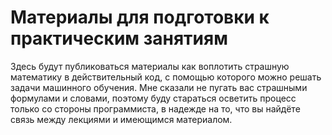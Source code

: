 # Материалы для подготовки к практическим занятиям

Здесь будут публиковаться материалы как воплотить страшную математику в действительный код, с помощью которого можно решать задачи машинного обучения. 
Мне сказали не пугать вас страшными формулами и словами, поэтому буду стараться осветить процесс только со стороны программиста, в надежде на то, что вы найдёте связь между лекциями и имеющимся материалом. 